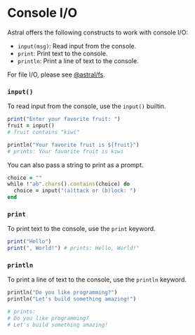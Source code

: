 # Console I/O

Astral offers the following constructs to work with console I/O:
- `input(msg)`: Read input from the console.
- `print`: Print text to the console.
- `println`: Print a line of text to the console.

For file I/O, please see [@astral/fs](lib/fs.md).

### `input()`

To read input from the console, use the `input()` builtin.

```ruby
print("Enter your favorite fruit: ")
fruit = input()
# fruit contains "kiwi"

println("Your favorite fruit is ${fruit}")
# prints: Your favorite fruit is kiwi
```

You can also pass a string to print as a prompt.

```ruby
choice = ""
while !"ab".chars().contains(choice) do
  choice = input("(a)ttack or (b)lock: ")
end
```

### `print`

To print text to the console, use the `print` keyword.

```ruby
print("Hello")
print(", World!") # prints: Hello, World!"
```

### `println`

To print a line of text to the console, use the `println` keyword.

```ruby
println("Do you like programming?")
println("Let's build something amazing!")

# prints: 
# Do you like programming?
# Let's build something amazing!
```